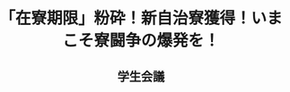 <header>
<h1 class="title">「在寮期限」粉砕！新自治寮獲得！いまこそ寮闘争の爆発を！</h1>
<h2 class="author">学生会議</h2>
</header>
